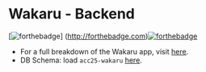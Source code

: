 # Wakaru - Backend

[![forthebadge](http://forthebadge.com/images/badges/made-with-ruby.svg)] (http://forthebadge.com)[![forthebadge](http://forthebadge.com/images/badges/winter-is-coming.svg)](http://forthebadge.com)

+ For a full breakdown of the Wakaru app, visit [here](https://github.com/ACC25/wakaru).
+ DB Schema: load `acc25-wakaru` [here](http://ondras.zarovi.cz/sql/demo/).
